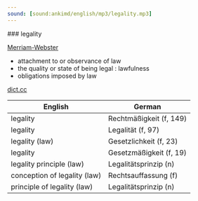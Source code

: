 ```yaml
---
sound: [sound:ankimd/english/mp3/legality.mp3]
---
```


\### legality

[Merriam-Webster](https://www.merriam-webster.com/dictionary/legality)

- attachment to or observance of law
- the quality or state of being legal : lawfulness
- obligations imposed by law

[dict.cc](https://www.dict.cc/legality)

| English        | German       |
| -------------- | ------------ |
| legality | Rechtmäßigkeit (f, 149) |
| legality | Legalität (f, 97) |
| legality (law) | Gesetzlichkeit (f, 23) |
| legality | Gesetzmäßigkeit (f, 19) |
| legality principle (law) | Legalitätsprinzip (n) |
| conception of legality (law) | Rechtsauffassung (f) |
| principle of legality (law) | Legalitätsprinzip (n) |
